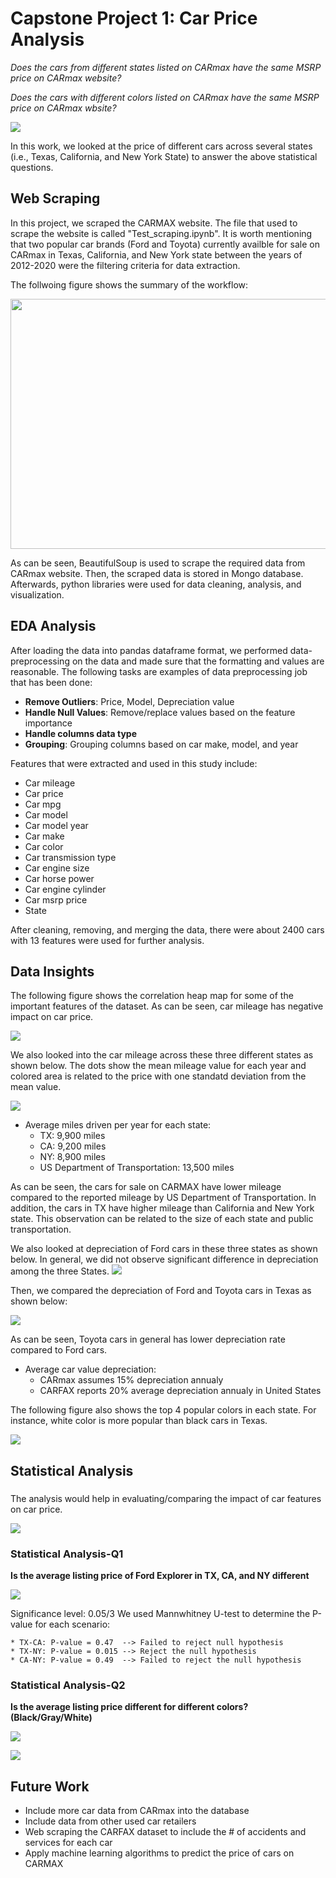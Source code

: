 # Capstone Project 1: Car Price Analysis
*Does the cars from different states listed on CARmax have the same MSRP price on CARmax website?*

*Does the cars with different colors listed on CARmax have the same MSRP price on CARmax wbsite?*

![](images/Introduction.png)

In this work, we looked at the price of different cars across several states (i.e., Texas, California, and New York State) to answer the above statistical questions.

## Web Scraping
In this project, we scraped the CARMAX website. The file that used to scrape the website is called "Test_scraping.ipynb". It is worth mentioning that two popular car brands (Ford and Toyota) currently availble for sale on CARmax in Texas, California, and New York state between the years of 2012-2020 were the filtering criteria for data extraction.


The follwoing figure shows the summary of the workflow:

<img src="images/Workflow.jpg" width=800 height = 400>

As can be seen, BeautifulSoup is used to scrape the required data from CARmax website. Then, the scraped data is stored in Mongo database. Afterwards, python libraries were used for data cleaning, analysis, and visualization. 


## EDA Analysis
After loading the data into pandas dataframe format, we performed data-preprocessing on the data and made sure that the formatting and values are reasonable. The following tasks are examples of data preprocessing job that has been done:
* **Remove Outliers**: Price, Model, Depreciation value
* **Handle Null Values**: Remove/replace values based on the feature importance
* **Handle columns data type**
* **Grouping**: Grouping columns based on car make, model, and year

Features that were extracted and used in this study include:
* Car mileage
* Car price
* Car mpg
* Car model
* Car model year
* Car make
* Car color
* Car transmission type
* Car engine size
* Car horse power
* Car engine cylinder
* Car msrp price
* State

After cleaning, removing, and merging the data, there were about 2400 cars with 13 features were used for further analysis.


## Data Insights
The following figure shows the correlation heap map for some of the important features of the dataset. As can be seen, car mileage has negative impact on car price.

![](images/Heatmap.png)

We also looked into the car mileage across these three different states as shown below. The dots show the mean mileage value for each year and colored area is related to the price with one standatd deviation from the mean value.

![](images/Mileage_per_state.png)

* Average miles driven per year for each state:
    * TX: 9,900 miles
    * CA: 9,200 miles
    * NY: 8,900 miles
    * US Department of Transportation: 13,500 miles

As can be seen, the cars for sale on CARMAX have lower mileage compared to the reported mileage by US Department of Transportation. In addition, the cars in TX have higher mileage than California and New York state. This observation can be related to the size of each state and public transportation.


We also looked at depreciation of Ford cars in these three states as shown below. In general, we did not observe significant difference in depreciation among the three States.
![](images/Depreciation_Ford.jpg)


Then, we compared the depreciation of Ford and Toyota cars in Texas as shown below:

![](images/Ford_Toyota.png)

As can be seen, Toyota cars in general has lower depreciation rate compared to Ford cars. 


* Average car value depreciation:
    * CARmax assumes 15% depreciation annualy
    * CARFAX reports 20% average depreciation annualy in United States

The following figure also shows the top 4 popular colors in each state. For instance, white color is more popular than black cars in Texas. 

![](images/Car_color_per_state.png)


## Statistical Analysis
###  

The analysis would help in evaluating/comparing the impact of car features on car price. 



![](images/Car_Distribution.jpg)



### Statistical Analysis-Q1
**Is the average listing price of Ford Explorer in TX, CA, and NY different**

![](images/Ford_Explorer_state_price.png)

Significance level: 0.05/3
We used Mannwhitney U-test to determine the P-value for each scenario:

    * TX-CA: P-value = 0.47  --> Failed to reject null hypothesis
    * TX-NY: P-value = 0.015 --> Reject the null hypothesis
    * CA-NY: P-value = 0.49  --> Failed to reject the null hypothesis


### Statistical Analysis-Q2
**Is the average listing price different for different colors? (Black/Gray/White)**

![](images/Price_color.png)

![](images/P_Value_Car.png)




## Future Work
* Include more car data from CARmax into the database
* Include data from other used car retailers
* Web scraping the CARFAX dataset to include the # of accidents and services for each car
* Apply machine learning algorithms to predict the price of cars on CARMAX

